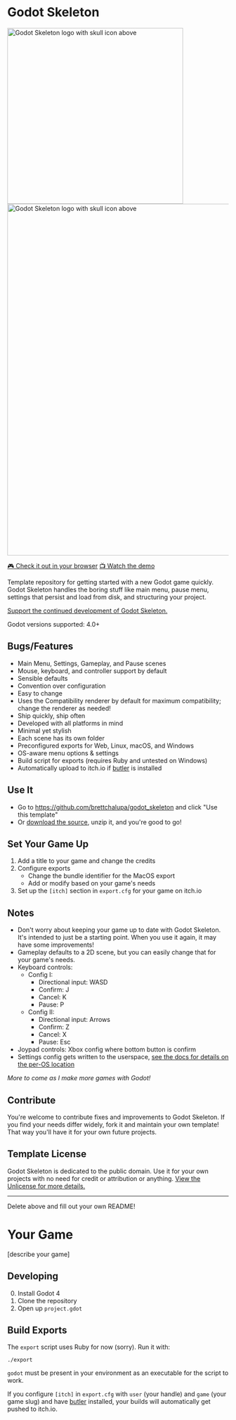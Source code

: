 # Godot Skeleton

<img alt="Godot Skeleton logo with skull icon above" src="https://user-images.githubusercontent.com/928367/222969593-82cacc81-7867-413f-b45c-69a8e67a2a59.png" width="400">

<img alt="Godot Skeleton logo with skull icon above" src="https://user-images.githubusercontent.com/928367/222971860-a291163b-7c4d-47c9-8260-73a439200768.png" width="800">

[🎮 Check it out in your browser](https://brettchalupa.itch.io/godot-skeleton)
[📺 Watch the demo](https://www.youtube.com/watch?v=kXY98csyvKM)

Template repository for getting started with a new Godot game quickly. Godot Skeleton handles the boring stuff like main menu, pause menu, settings that persist and load from disk, and structuring your project.

[Support the continued development of Godot Skeleton.](https://www.patreon.com/brettchalupa)

Godot versions supported: 4.0+

## Bugs/Features

- Main Menu, Settings, Gameplay, and Pause scenes
- Mouse, keyboard, and controller support by default
- Sensible defaults
- Convention over configuration
- Easy to change
- Uses the Compatibility renderer by default for maximum compatibility; change the renderer as needed!
- Ship quickly, ship often
- Developed with all platforms in mind
- Minimal yet stylish
- Each scene has its own folder
- Preconfigured exports for Web, Linux, macOS, and Windows
- OS-aware menu options & settings
- Build script for exports (requires Ruby and untested on Windows)
- Automatically upload to itch.io if [butler](https://itch.io/docs/butler/) is installed

## Use It

- Go to https://github.com/brettchalupa/godot_skeleton and click "Use this template"
- Or [download the source](https://github.com/brettchalupa/godot_skeleton/archive/refs/heads/main.zip), unzip it, and you're good to go!

## Set Your Game Up

1. Add a title to your game and change the credits
2. Configure exports
    - Change the bundle identifier for the MacOS export
    - Add or modify based on your game's needs
3. Set up the `[itch]` section in `export.cfg` for your game on itch.io

## Notes

- Don't worry about keeping your game up to date with Godot Skeleton. It's intended to just be a starting point. When you use it again, it may have some improvements!
- Gameplay defaults to a 2D scene, but you can easily change that for your game's needs.
- Keyboard controls:
    - Config I:
        - Directional input: WASD
        - Confirm: J
        - Cancel: K
        - Pause: P
    - Config II:
        - Directional input: Arrows
        - Confirm: Z
        - Cancel: X
        - Pause: Esc
- Joypad controls: Xbox config where bottom button is confirm
- Settings config gets written to the userspace, [see the docs for details on the per-OS location](https://docs.godotengine.org/en/stable/tutorials/io/data_paths.html#accessing-persistent-user-data-user)

_More to come as I make more games with Godot!_

## Contribute

You're welcome to contribute fixes and improvements to Godot Skeleton. If you find your needs differ widely, fork it and maintain your own template! That way you'll have it for your own future projects.

## Template License

Godot Skeleton is dedicated to the public domain. Use it for your own projects with no need for credit or attribution or anything. [View the Unlicense for more details.](https://unlicense.org/)

---

Delete above and fill out your own README!

# Your Game

[describe your game]

## Developing

0. Install Godot 4
1. Clone the repository
2. Open up `project.gdot`

## Build Exports

The `export` script uses Ruby for now (sorry). Run it with:

``` console
./export
```

`godot` must be present in your environment as an executable for the script to work.

If you configure `[itch]` in `export.cfg` with `user` (your handle) and `game` (your game slug) and have [butler](https://itch.io/docs/butler/) installed, your builds will automatically get pushed to itch.io.
